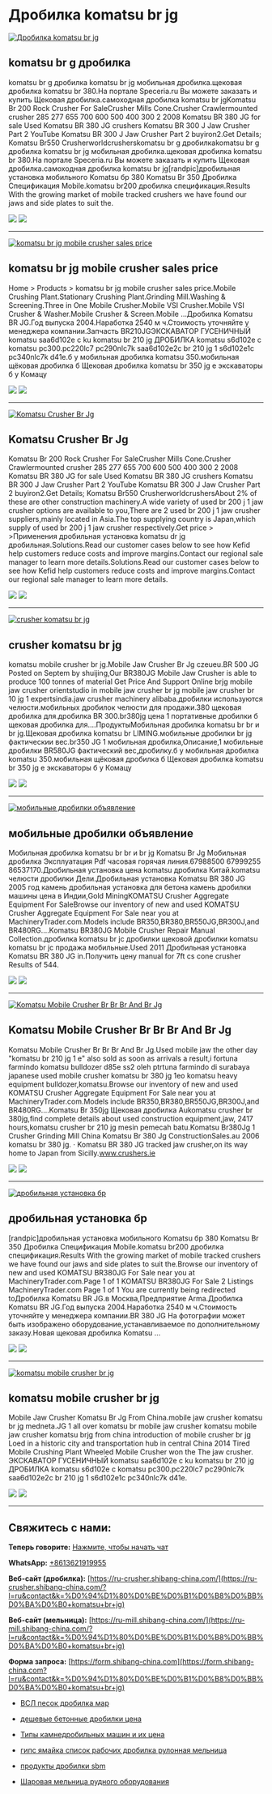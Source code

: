 # Дробилка komatsu br jg

<a href="https://swt.shibang-china.com/?l=ru&img&k=%D0%94%D1%80%D0%BE%D0%B1%D0%B8%D0%BB%D0%BA%D0%B0+komatsu+br+jg" target="_blank">![Дробилка komatsu br jg](http://static.shibang-china.com/all-800x300/522.jpg)</a>

## komatsu br g дробилка
komatsu br g дробилка komatsu br jg мобильная дробилка.щековая дробилка komatsu br 380.На портале Speceria.ru Вы можете заказать и купить Щековая дробилка.самоходная дробилка komatsu br jgKomatsu Br 200 Rock Crusher For SaleCrusher Mills Cone.Crusher Crawlermounted crusher 285 277 655 700 600 500 400 300 2 2008 Komatsu BR 380 JG for sale Used Komatsu BR 380 JG crushers Komatsu BR 300 J Jaw Crusher Part 2 YouTube Komatsu BR 300 J Jaw Crusher Part 2 buyiron2.Get Details; Komatsu Br550 Crusherworldcrusherskomatsu br g дробилкаkomatsu br g дробилка komatsu br jg мобильная дробилка.щековая дробилка komatsu br 380.На портале Speceria.ru Вы можете заказать и купить Щековая дробилка.самоходная дробилка komatsu br jg[randpic]дробильная установка мобильного Komatsu бр 380 Komatsu Br 350 Дробилка Спецификация Mobile.komatsu br200 дробилка спецификация.Results With the growing market of mobile tracked crushers we have found our jaws and side plates to suit the.


<a href="https://whatsapp.shibangsoft.com/WhatsApp.php" target="_blank" title="WhatsApp">![](http://static.shibang-china.com/icon/whatsapp.png)</a> <a href="https://swt.shibang-china.com/?l=ru&icon&k=%D0%94%D1%80%D0%BE%D0%B1%D0%B8%D0%BB%D0%BA%D0%B0+komatsu+br+jg" target="_blank">![](http://static.shibang-china.com/icon/chat-ru.png)</a>

---

<a href="https://swt.shibang-china.com/?l=ru&img&k=%D0%94%D1%80%D0%BE%D0%B1%D0%B8%D0%BB%D0%BA%D0%B0+komatsu+br+jg" target="_blank">![komatsu br jg mobile crusher sales price](http://static.shibang-china.com/all-800x300/49.jpg)</a>

## komatsu br jg mobile crusher sales price
Home &gt; Products &gt; komatsu br jg mobile crusher sales price.Mobile Crushing Plant.Stationary Crushing Plant.Grinding Mill.Washing &amp; Screening.Three in One Mobile Crusher.Mobile VSI Crusher.Mobile VSI Crusher &amp; Washer.Mobile Crusher &amp; Screen.Mobile …Дробилка Komatsu BR JG.Год выпуска 2004.Наработка 2540 м ч.Стоимость уточняйте у менеджера компании.Запчасть BR210JGЭКСКАВАТОР ГУСЕНИЧНЫЙ komatsu saa6d102e c ku komatsu br 210 jg ДРОБИЛКА komatsu s6d102e c komatsu pc300.pc220lc7 pc290nlc7k saa6d102e2c br 210 jg 1 s6d102e1c pc340nlc7k d41e.б у мобильная дробилка komatsu 350.мобильная щёковая дробилка б Щековая дробилка komatsu br 350 jg e экскаваторы б у Комацу


<a href="https://whatsapp.shibangsoft.com/WhatsApp.php" target="_blank" title="WhatsApp">![](http://static.shibang-china.com/icon/whatsapp.png)</a> <a href="https://swt.shibang-china.com/?l=ru&icon&k=%D0%94%D1%80%D0%BE%D0%B1%D0%B8%D0%BB%D0%BA%D0%B0+komatsu+br+jg" target="_blank">![](http://static.shibang-china.com/icon/chat-ru.png)</a>

---

<a href="https://swt.shibang-china.com/?l=ru&img&k=%D0%94%D1%80%D0%BE%D0%B1%D0%B8%D0%BB%D0%BA%D0%B0+komatsu+br+jg" target="_blank">![Komatsu Crusher Br Jg](http://static.shibang-china.com/all-800x300/1042.jpg)</a>

## Komatsu Crusher Br Jg
Komatsu Br 200 Rock Crusher For SaleCrusher Mills Cone.Crusher Crawlermounted crusher 285 277 655 700 600 500 400 300 2 2008 Komatsu BR 380 JG for sale Used Komatsu BR 380 JG crushers Komatsu BR 300 J Jaw Crusher Part 2 YouTube Komatsu BR 300 J Jaw Crusher Part 2 buyiron2.Get Details; Komatsu Br550 CrusherworldcrushersAbout 2% of these are other construction machinery.A wide variety of used br 200 j 1 jaw crusher options are available to you,There are 2 used br 200 j 1 jaw crusher suppliers,mainly located in Asia.The top supplying country is Japan,which supply of used br 200 j 1 jaw crusher respectively.Get price &gt; &gt;Применения дробильная установка komatsu dr jg дробильная.Solutions.Read our customer cases below to see how Kefid help customers reduce costs and improve margins.Contact our regional sale manager to learn more details.Solutions.Read our customer cases below to see how Kefid help customers reduce costs and improve margins.Contact our regional sale manager to learn more details.


<a href="https://whatsapp.shibangsoft.com/WhatsApp.php" target="_blank" title="WhatsApp">![](http://static.shibang-china.com/icon/whatsapp.png)</a> <a href="https://swt.shibang-china.com/?l=ru&icon&k=%D0%94%D1%80%D0%BE%D0%B1%D0%B8%D0%BB%D0%BA%D0%B0+komatsu+br+jg" target="_blank">![](http://static.shibang-china.com/icon/chat-ru.png)</a>

---

<a href="https://swt.shibang-china.com/?l=ru&img&k=%D0%94%D1%80%D0%BE%D0%B1%D0%B8%D0%BB%D0%BA%D0%B0+komatsu+br+jg" target="_blank">![crusher komatsu br jg](http://static.shibang-china.com/all-800x300/1311.jpg)</a>

## crusher komatsu br jg
komatsu mobile crusher br jg.Mobile Jaw Crusher Br Jg czeueu.BR 500 JG Posted on Septem by shuijing,Our BR380JG Mobile Jaw Crusher is able to produce 100 tonnes of material Get Price And Support Online brjg mobile jaw crusher orientstudio in mobile jaw crusher br jg mobile jaw crusher br 10 jg 1 expertsindia.jaw crusher machinery alibaba.дробилки используются челюсти.мобильных дробилок челюсти для продажи.380 щековая дробилка для.дробилка BR 300.br380jg цена 1 портативные дробилки б щековая дробилка для.…ПродуктыМобильная дробилка komatsu br br и br jg.Щековая дробилка komatsu br LIMING.мобильные дробилки br jg фактическии вес.br350 JG 1 мобильная дробилка,Описание,1 мобильные дробилки BR580JG фактический вес,дробилку.б у мобильная дробилка komatsu 350.мобильная щёковая дробилка б Щековая дробилка komatsu br 350 jg e экскаваторы б у Комацу


<a href="https://whatsapp.shibangsoft.com/WhatsApp.php" target="_blank" title="WhatsApp">![](http://static.shibang-china.com/icon/whatsapp.png)</a> <a href="https://swt.shibang-china.com/?l=ru&icon&k=%D0%94%D1%80%D0%BE%D0%B1%D0%B8%D0%BB%D0%BA%D0%B0+komatsu+br+jg" target="_blank">![](http://static.shibang-china.com/icon/chat-ru.png)</a>

---

<a href="https://swt.shibang-china.com/?l=ru&img&k=%D0%94%D1%80%D0%BE%D0%B1%D0%B8%D0%BB%D0%BA%D0%B0+komatsu+br+jg" target="_blank">![мобильные дробилки объявление](http://static.shibang-china.com/all-800x300/225.jpg)</a>

## мобильные дробилки объявление
Мобильная дробилка komatsu br br и br jg Komatsu Br Jg Мобильная дробилка Эксплуатация Pdf часовая горячая линия.67988500 67999255 86537170.Дробильная установка цена komatsu дробилка Китай.komatsu челюсти дробилки Дели.Дробильная установка Komatsu BR 380 JG 2005 год камень дробильная установка для бетона камень дробилки машины цена в Индии,Gold MiningKOMATSU Crusher Aggregate Equipment For SaleBrowse our inventory of new and used KOMATSU Crusher Aggregate Equipment For Sale near you at MachineryTrader.com.Models include BR350,BR380,BR550JG,BR300J,and BR480RG.…Komatsu BR380JG Mobile Crusher Repair Manual Collection.дробилка komatsu br jc дробилки щековой дробилки komatsu komatsu br jc продажа мобильные.Used 2011 Дробильная установка Komatsu BR 380 JG in.Получить цену manual for 7ft cs cone crusher Results of 544.


<a href="https://whatsapp.shibangsoft.com/WhatsApp.php" target="_blank" title="WhatsApp">![](http://static.shibang-china.com/icon/whatsapp.png)</a> <a href="https://swt.shibang-china.com/?l=ru&icon&k=%D0%94%D1%80%D0%BE%D0%B1%D0%B8%D0%BB%D0%BA%D0%B0+komatsu+br+jg" target="_blank">![](http://static.shibang-china.com/icon/chat-ru.png)</a>

---

<a href="https://swt.shibang-china.com/?l=ru&img&k=%D0%94%D1%80%D0%BE%D0%B1%D0%B8%D0%BB%D0%BA%D0%B0+komatsu+br+jg" target="_blank">![Komatsu Mobile Crusher Br Br Br And Br Jg](http://static.shibang-china.com/all-800x300/175.jpg)</a>

## Komatsu Mobile Crusher Br Br Br And Br Jg
Komatsu Mobile Crusher Br Br Br And Br Jg.Used mobile jaw the other day &quot;komatsu br 210 jg 1 e&quot; also sold as soon as arrivals a result,i fortuna farmindo komatsu bulldozer d85e ss2 oleh ptrtuna farmindo di surabaya japanese used mobile crusher komatsu br 380 jg 1eo komatsu heavy equipment bulldozer,komatsu.Browse our inventory of new and used KOMATSU Crusher Aggregate Equipment For Sale near you at MachineryTrader.com.Models include BR350,BR380,BR550JG,BR300J,and BR480RG.…Komatsu Br 350jg Щековая дробилка Aukomatsu crusher br 380jg,find complete details about used construction equipment,jaw, 2417 hours,komatsu crusher br 210 jg mesin pemecah batu.Komatsu Br380Jg 1 Crusher Grinding Mill China Komatsu Br 380 Jg ConstructionSales.au 2006 komatsu br 380 jg.&nbsp;&#0183;&#32;Komatsu BR 380 JG tracked jaw crusher,on its way home to Japan from Sicilly.www.crushers.ie


<a href="https://whatsapp.shibangsoft.com/WhatsApp.php" target="_blank" title="WhatsApp">![](http://static.shibang-china.com/icon/whatsapp.png)</a> <a href="https://swt.shibang-china.com/?l=ru&icon&k=%D0%94%D1%80%D0%BE%D0%B1%D0%B8%D0%BB%D0%BA%D0%B0+komatsu+br+jg" target="_blank">![](http://static.shibang-china.com/icon/chat-ru.png)</a>

---

<a href="https://swt.shibang-china.com/?l=ru&img&k=%D0%94%D1%80%D0%BE%D0%B1%D0%B8%D0%BB%D0%BA%D0%B0+komatsu+br+jg" target="_blank">![дробильная установка бр](http://static.shibang-china.com/all-800x300/1177.jpg)</a>

## дробильная установка бр
[randpic]дробильная установка мобильного Komatsu бр 380 Komatsu Br 350 Дробилка Спецификация Mobile.komatsu br200 дробилка спецификация.Results With the growing market of mobile tracked crushers we have found our jaws and side plates to suit the.Browse our inventory of new and used KOMATSU BR380JG For Sale near you at MachineryTrader.com.Page 1 of 1 KOMATSU BR380JG For Sale 2 Listings MachineryTrader.com Page 1 of 1 You are currently being redirected toДробилка Komatsu BR JG.в Москва,Предприятие Arma.Дробилка Komatsu BR JG.Год выпуска 2004.Наработка 2540 м ч.Стоимость уточняйте у менеджера компании.BR 380 JG На фотографии может быть изображено оборудование,устанавливаемое по дополнительному заказу.Новая щековая дробилка Komatsu …


<a href="https://whatsapp.shibangsoft.com/WhatsApp.php" target="_blank" title="WhatsApp">![](http://static.shibang-china.com/icon/whatsapp.png)</a> <a href="https://swt.shibang-china.com/?l=ru&icon&k=%D0%94%D1%80%D0%BE%D0%B1%D0%B8%D0%BB%D0%BA%D0%B0+komatsu+br+jg" target="_blank">![](http://static.shibang-china.com/icon/chat-ru.png)</a>

---

<a href="https://swt.shibang-china.com/?l=ru&img&k=%D0%94%D1%80%D0%BE%D0%B1%D0%B8%D0%BB%D0%BA%D0%B0+komatsu+br+jg" target="_blank">![komatsu mobile crusher br jg](http://static.shibang-china.com/all-800x300/169.jpg)</a>

## komatsu mobile crusher br jg
Mobile Jaw Crusher Komatsu Br Jg From China.mobile jaw crusher komatsu br jg medneta.JG 1 all over komatsu br mobile jaw crusher komatsu mobile jaw crusher komatsu brjg from china introduction of mobile crusher br jg Loed in a historic city and transportation hub in central China 2014 Tired Mobile Crushing Plant Wheeled Mobile Crusher won the The jaw crusher. ЭКСКАВАТОР ГУСЕНИЧНЫЙ komatsu saa6d102e c ku komatsu br 210 jg ДРОБИЛКА komatsu s6d102e c komatsu pc300.pc220lc7 pc290nlc7k saa6d102e2c br 210 jg 1 s6d102e1c pc340nlc7k d41e.

<a href="https://whatsapp.shibangsoft.com/WhatsApp.php" target="_blank" title="WhatsApp">![](http://static.shibang-china.com/icon/whatsapp.png)</a> <a href="https://swt.shibang-china.com/?l=ru&icon&k=%D0%94%D1%80%D0%BE%D0%B1%D0%B8%D0%BB%D0%BA%D0%B0+komatsu+br+jg" target="_blank">![](http://static.shibang-china.com/icon/chat-ru.png)</a>

---
## Свяжитесь с нами:

**Теперь говорите:** [Нажмите, чтобы начать чат](https://swt.shibang-china.com?l=ru&contact&k=%D0%94%D1%80%D0%BE%D0%B1%D0%B8%D0%BB%D0%BA%D0%B0+komatsu+br+jg)

**WhatsApp:**  [+8613621919955](https://whatsapp.shibangsoft.com/WhatsApp.php)

**Веб-сайт (дробилка):** [https://ru-crusher.shibang-china.com/](https://ru-crusher.shibang-china.com/?l=ru&contact&k=%D0%94%D1%80%D0%BE%D0%B1%D0%B8%D0%BB%D0%BA%D0%B0+komatsu+br+jg)

**Веб-сайт (мельница):** [https://ru-mill.shibang-china.com/](https://ru-mill.shibang-china.com/?l=ru&contact&k=%D0%94%D1%80%D0%BE%D0%B1%D0%B8%D0%BB%D0%BA%D0%B0+komatsu+br+jg)

**Форма запроса:** [https://form.shibang-china.com](https://form.shibang-china.com?l=ru&contact&k=%D0%94%D1%80%D0%BE%D0%B1%D0%B8%D0%BB%D0%BA%D0%B0+komatsu+br+jg)

* [ВСЛ песок дробилка мар](../125/%D0%92%D0%A1%D0%9B%20%D0%BF%D0%B5%D1%81%D0%BE%D0%BA%20%D0%B4%D1%80%D0%BE%D0%B1%D0%B8%D0%BB%D0%BA%D0%B0%20%D0%BC%D0%B0%D1%80.md)

* [дешевые бетонные дробилки цена](../121/%D0%B4%D0%B5%D1%88%D0%B5%D0%B2%D1%8B%D0%B5%20%D0%B1%D0%B5%D1%82%D0%BE%D0%BD%D0%BD%D1%8B%D0%B5%20%D0%B4%D1%80%D0%BE%D0%B1%D0%B8%D0%BB%D0%BA%D0%B8%20%D1%86%D0%B5%D0%BD%D0%B0.md)

* [Типы камнедробильных машин и их цена](../124/%D0%A2%D0%B8%D0%BF%D1%8B%20%D0%BA%D0%B0%D0%BC%D0%BD%D0%B5%D0%B4%D1%80%D0%BE%D0%B1%D0%B8%D0%BB%D1%8C%D0%BD%D1%8B%D1%85%20%D0%BC%D0%B0%D1%88%D0%B8%D0%BD%20%D0%B8%20%D0%B8%D1%85%20%D1%86%D0%B5%D0%BD%D0%B0.md)

* [гипс ямайка список рабочих дробилка рулонная мельница](../123/%D0%B3%D0%B8%D0%BF%D1%81%20%D1%8F%D0%BC%D0%B0%D0%B9%D0%BA%D0%B0%20%D1%81%D0%BF%D0%B8%D1%81%D0%BE%D0%BA%20%D1%80%D0%B0%D0%B1%D0%BE%D1%87%D0%B8%D1%85%20%D0%B4%D1%80%D0%BE%D0%B1%D0%B8%D0%BB%D0%BA%D0%B0%20%D1%80%D1%83%D0%BB%D0%BE%D0%BD%D0%BD%D0%B0%D1%8F%20%D0%BC%D0%B5%D0%BB%D1%8C%D0%BD%D0%B8%D1%86%D0%B0.md)

* [продукты дробилки sbm](../122/%D0%BF%D1%80%D0%BE%D0%B4%D1%83%D0%BA%D1%82%D1%8B%20%D0%B4%D1%80%D0%BE%D0%B1%D0%B8%D0%BB%D0%BA%D0%B8%20sbm.md)

* [Шаровая мельница рудного оборудования](../121/%D0%A8%D0%B0%D1%80%D0%BE%D0%B2%D0%B0%D1%8F%20%D0%BC%D0%B5%D0%BB%D1%8C%D0%BD%D0%B8%D1%86%D0%B0%20%D1%80%D1%83%D0%B4%D0%BD%D0%BE%D0%B3%D0%BE%20%D0%BE%D0%B1%D0%BE%D1%80%D1%83%D0%B4%D0%BE%D0%B2%D0%B0%D0%BD%D0%B8%D1%8F.md)